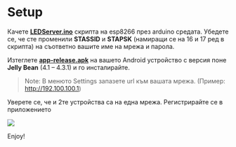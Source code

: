 # Setup

Качете **[LEDServer.ino](https://github.com/SimeonHG/LEDStripController/blob/master/LEDServer/LEDServer.ino "LEDServer.ino")** скрипта на esp8266  през arduino средата. Убедете се, че сте променили **STASSID** и **STAPSK** (намиращи се на 16 и 17 ред в скрипта) на съответно вашите име на мрежа и парола.

Изтеглете **[app-release.apk](https://github.com/SimeonHG/LEDStripController/blob/master/StripApp/app/release/app-release.apk "app-release.apk")** на вашето Аndroid устройство с версия поне **Jelly Bean** (4.1 – 4.3.1)  и го инсталирайте. 
>  Note: В менюто Settings запазете url към вашата мрежа. (Пример: http://192.100.100.1)

Уверете се, че и 2те устройства са на една мрежа.
Регистрирайте се в приложението

![](https://i.imgur.com/BAb0G3J.png)

Enjoy!
